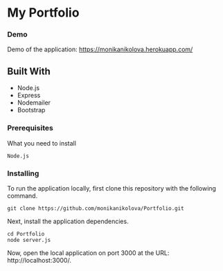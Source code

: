 # My Portfolio


### Demo

Demo of the application: https://monikanikolova.herokuapp.com/

## Built With

* Node.js
* Express
* Nodemailer
* Bootstrap


### Prerequisites


What you need to install

```
Node.js
```

### Installing

To run the application locally, first clone this repository with the following command.

```
git clone https://github.com/monikanikolova/Portfolio.git
```
Next, install the application dependencies.
```
cd Portfolio
node server.js
```

Now, open the local application on port 3000 at the URL: http://localhost:3000/.


